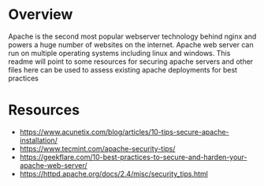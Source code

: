 # Overview
Apache is the second most popular webserver technology behind nginx and powers a huge number of websites on the internet. Apache web server can run on multiple operating systems including linux and windows. This readme will point to some resources for securing apache servers and other files here can be used to assess existing apache deployments for best practices

# Resources
* https://www.acunetix.com/blog/articles/10-tips-secure-apache-installation/
* https://www.tecmint.com/apache-security-tips/
* https://geekflare.com/10-best-practices-to-secure-and-harden-your-apache-web-server/
* https://httpd.apache.org/docs/2.4/misc/security_tips.html
